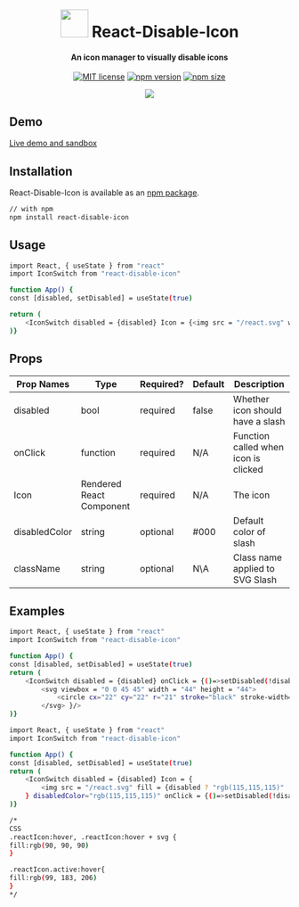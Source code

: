 <h1  align="center"><img  width = "50px"  src = "https://raw.githubusercontent.com/matthewgferrari/react-disble-icon/main/example/disable.png" /> React-Disable-Icon</h1>
<div  align="center">
<h4  align = "center">An icon manager to visually disable icons</h4>

[![MIT license](https://img.shields.io/badge/license-MIT-blue.svg)](https://github.com/matthewgferrari/react-disable-icon/blob/main/LICENSE)
[![npm version](https://img.shields.io/npm/v/react-disable-icon)](https://www.npmjs.com/package/react-disable-icon)
[![npm size](https://img.shields.io/bundlephobia/min/react-disable-icon)](https://github.com/matthewgferrari/react-disable-icon/blob/main/src)
</div>
<div  align = "center"><img  src = "https://matthewgferrari.github.io/react-disable-icon/example/demo.gif"/></div>

## Demo

[Live demo and sandbox](https://matthewgferrari.github.io/react-disable-icon/example/build/)

## Installation

React-Disable-Icon is available as an [npm package](https://www.npmjs.com/package/react-disable-icon).

```sh
// with npm
npm install react-disable-icon
```

## Usage
```sh
import React, { useState } from "react"
import IconSwitch from "react-disable-icon"

function App() {
const [disabled, setDisabled] = useState(true)

return (
	<IconSwitch disabled = {disabled} Icon = {<img src = "/react.svg" width="80" height="80"/>} onClick = {()=>setDisabled(!disabled)}/>
)}
```

## Props

| Prop Names| Type  |Required? | Default | Description|
|--|--|--|--|--|
disabled | bool | required | false | Whether icon should have a slash
onClick|function|required|N/A|Function called when icon is clicked
Icon|Rendered React Component| required|N/A| The icon
disabledColor| string| optional|#000|Default color of slash
className| string| optional| N\A|Class name applied to SVG Slash

## Examples

```sh
import React, { useState } from "react"
import IconSwitch from "react-disable-icon"

function App() {
const [disabled, setDisabled] = useState(true)
return (
	<IconSwitch disabled = {disabled} onClick = {()=>setDisabled(!disabled)} Icon = {
		<svg viewbox = "0 0 45 45" width = "44" height = "44">
			<circle cx="22" cy="22" r="21" stroke="black" stroke-width="1" fill="red" />
		</svg> }/>
)}
```

```sh
import React, { useState } from "react"
import IconSwitch from "react-disable-icon"

function App() {
const [disabled, setDisabled] = useState(true)
return (
	<IconSwitch disabled = {disabled} Icon = {
		<img src = "/react.svg" fill = {disabled ? "rgb(115,115,115)" : "#61dafb" } className ={\`reactIcon\${disabled ? "" : " active"}\`} width="80" height="80" style = {{cursor:"pointer"}}/>
	} disabledColor="rgb(115,115,115)" onClick = {()=>setDisabled(!disabled)}/>
)}

/*
CSS
.reactIcon:hover, .reactIcon:hover + svg {
fill:rgb(90, 90, 90)
}

.reactIcon.active:hover{
fill:rgb(99, 183, 206)
}
*/
```